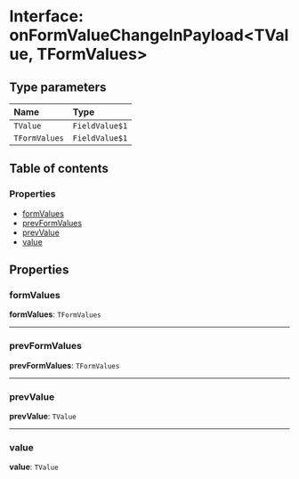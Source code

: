 # Interface: onFormValueChangeInPayload\<TValue, TFormValues>

## Type parameters

| Name | Type |
| :------ | :------ |
| `TValue` | `FieldValue$1` |
| `TFormValues` | `FieldValue$1` |

## Table of contents

### Properties

* [formValues](/auto-docs/fixed-layout-editor/interfaces/onFormValueChangeInPayload.md#formvalues)
* [prevFormValues](/auto-docs/fixed-layout-editor/interfaces/onFormValueChangeInPayload.md#prevformvalues)
* [prevValue](/auto-docs/fixed-layout-editor/interfaces/onFormValueChangeInPayload.md#prevvalue)
* [value](/auto-docs/fixed-layout-editor/interfaces/onFormValueChangeInPayload.md#value)

## Properties

### formValues

**formValues**: `TFormValues`

***

### prevFormValues

**prevFormValues**: `TFormValues`

***

### prevValue

**prevValue**: `TValue`

***

### value

**value**: `TValue`
